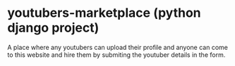# youtubers-marketplace (python django project)

A place where any youtubers can upload their profile and anyone can come to this website and hire them by submiting the youtuber details in the form.



